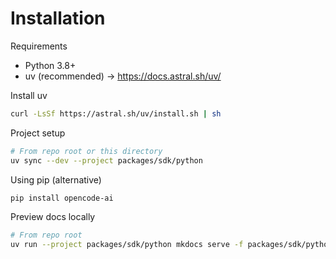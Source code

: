 # Installation

Requirements
- Python 3.8+
- uv (recommended) -> https://docs.astral.sh/uv/

Install uv
```bash
curl -LsSf https://astral.sh/uv/install.sh | sh
```

Project setup
```bash
# From repo root or this directory
uv sync --dev --project packages/sdk/python
```

Using pip (alternative)
```bash
pip install opencode-ai
```

Preview docs locally
```bash
# From repo root
uv run --project packages/sdk/python mkdocs serve -f packages/sdk/python/mkdocs.yml
```

